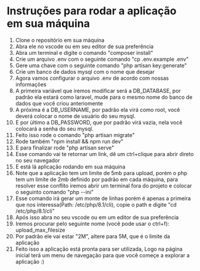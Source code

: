 # Instruções para rodar a aplicação em sua máquina

1. Clone o repositório em sua máquina
2. Abra ele no vscode ou em seu editor de sua preferência
3. Abra um terminal e digite o comando "composer install"
4. Crie um arquivo .env com o seguinte comando "cp .env.example .env"
5. Gere uma chave com o seguinte comando "php artisan key:generate"
6. Crie um banco de dados mysql com o nome que desejar
7. Agora vamos configurar o arquivo .env de acordo com nossas informações
8. A primeira variável que iremos modificar será a DB_DATABASE, por padrão ela estará como laravel, mude para o mesmo nome do banco de dados que você criou anteriomente
9.  A próxima é a DB_USERNAME, por padrão ela virá como root, você deverá colocar o nome de usuário do seu mysql.
10. E por último a DB_PASSWORD, que por padrão virá vazia, nela você colocará a senha do seu mysql.
11. Feito isso rode o comando "php artisan migrate"
12. Rode também "npm install && npm run dev"
13. E para finalizar rode "php artisan serve"
14. Esse comando vai te retornar um link, dê um ctrl+clique para abrir direto no seu navegador
15. E está lá  aplicação rodando em sua máquina
16. Note que a aplicação tem um limite de 5mb para upload, porém o php tem um limite de 2mb definido por padrão em cada máquina, para resolver esse conflito iremos abrir um terminal fora do projeto e colocar o seguinto comando "php --ini"
17. Esse comando irá gerar um monte de linhas porém é apenas a primeira que nos interessa(Path: /etc/php/8.1/cli), copie o path e digite "cd /etc/php/8.1/cli"
18. Após isso abra no seu vscode ou em um editor de sua preferência
19. Iremos procurar pelo seguinte nome (você pode usar o ctrl+f): upload_max_filesize
20. Por padrão ele vai estar "2M", altere para 5M, que é o limite da aplicação
21. Feito isso a aplicação está pronta para ser utilizada, Logo na página inicial terá um menu de navegação para que você começe a explorar a aplicação :)

